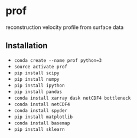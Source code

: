 # prof
reconstruction  velocity profile from surface data

## Installation
* `conda create --name prof python=3`
* `source activate prof`
* `pip install scipy`
* `pip install numpy`
* `pip install ipython`
* `pip install pandas`
* `conda install xarray dask netCDF4 bottleneck`
* `conda install netCDF4`
* `conda install spyder`
* `pip install matplotlib`
* `conda install basemap`
* `pip install sklearn`
